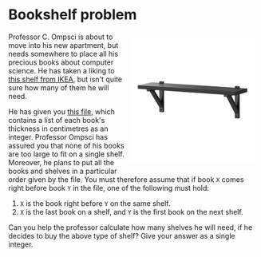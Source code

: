 # Bookshelf problem

<img src="bookshelf.JPG" align="right" width="250px" style="margin: 10px;">

Professor C. Ompsci is about to move into his new apartment, but needs somewhere
to place all his precious books about computer science. He has taken a liking
to [this shelf from IKEA](https://www.ikea.com/no/no/catalog/products/S39007500/),
but isn't quite sure how many of them he will need.

He has given you [this file](./input), which contains a list of each book's
thickness in centimetres as an integer. Professor Ompsci has assured you that none of his
books are too large to fit on a single shelf. Moreover, he plans to put all the
books and shelves in a particular order given by the file. You must therefore assume that if book
`X` comes right before book `Y` in the file, one of the following must hold:

1. `X` is the book right before `Y` on the same shelf.
2. `X` is the last book on a shelf, and `Y` is the first book on the next shelf.

Can you help the professor calculate how many shelves he will need, if he
decides to buy the above type of shelf? Give your answer as a single integer.
